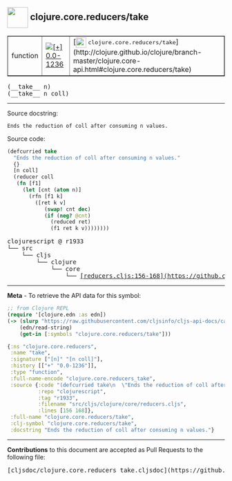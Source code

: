 ## <img width="48px" valign="middle" src="http://i.imgur.com/Hi20huC.png"> clojure.core.reducers/take

 <table border="1">
<tr>

<td>function</td>
<td><a href="https://github.com/cljsinfo/cljs-api-docs/tree/0.0-1236"><img valign="middle" alt="[+] 0.0-1236" src="https://img.shields.io/badge/+-0.0--1236-lightgrey.svg"></a> </td>
<td>
[<img height="24px" valign="middle" src="http://i.imgur.com/1GjPKvB.png"> <samp>clojure.core.reducers/take</samp>](http://clojure.github.io/clojure/branch-master/clojure.core-api.html#clojure.core.reducers/take)
</td>
</tr>
</table>

 <samp>
(__take__ n)<br>
</samp>
 <samp>
(__take__ n coll)<br>
</samp>

---




Source docstring:

```
Ends the reduction of coll after consuming n values.
```

Source code:

```clj
(defcurried take
  "Ends the reduction of coll after consuming n values."
  {}
  [n coll]
  (reducer coll
   (fn [f1]
     (let [cnt (atom n)]
       (rfn [f1 k]
         ([ret k v]
            (swap! cnt dec)
            (if (neg? @cnt)
              (reduced ret)
              (f1 ret k v))))))))
```

 <pre>
clojurescript @ r1933
└── src
    └── cljs
        └── clojure
            └── core
                └── <ins>[reducers.cljs:156-168](https://github.com/clojure/clojurescript/blob/r1933/src/cljs/clojure/core/reducers.cljs#L156-L168)</ins>
</pre>


---

__Meta__ - To retrieve the API data for this symbol:

```clj
;; from Clojure REPL
(require '[clojure.edn :as edn])
(-> (slurp "https://raw.githubusercontent.com/cljsinfo/cljs-api-docs/catalog/cljs-api.edn")
    (edn/read-string)
    (get-in [:symbols "clojure.core.reducers/take"]))
```

```clj
{:ns "clojure.core.reducers",
 :name "take",
 :signature ["[n]" "[n coll]"],
 :history [["+" "0.0-1236"]],
 :type "function",
 :full-name-encode "clojure.core.reducers_take",
 :source {:code "(defcurried take\n  \"Ends the reduction of coll after consuming n values.\"\n  {}\n  [n coll]\n  (reducer coll\n   (fn [f1]\n     (let [cnt (atom n)]\n       (rfn [f1 k]\n         ([ret k v]\n            (swap! cnt dec)\n            (if (neg? @cnt)\n              (reduced ret)\n              (f1 ret k v))))))))",
          :repo "clojurescript",
          :tag "r1933",
          :filename "src/cljs/clojure/core/reducers.cljs",
          :lines [156 168]},
 :full-name "clojure.core.reducers/take",
 :clj-symbol "clojure.core.reducers/take",
 :docstring "Ends the reduction of coll after consuming n values."}

```

---

__Contributions__ to this document are accepted as Pull Requests to the following file:

 <pre>
[cljsdoc/clojure.core.reducers_take.cljsdoc](https://github.com/cljsinfo/cljs-api-docs/blob/master/cljsdoc/clojure.core.reducers_take.cljsdoc)
</pre>

